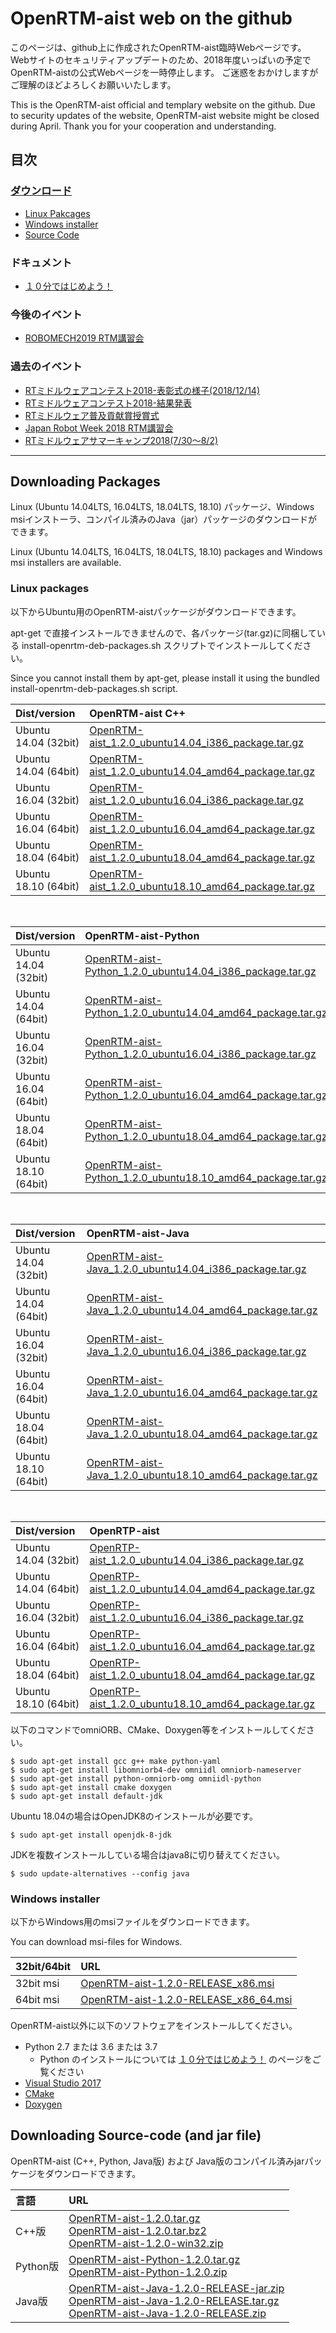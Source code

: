 ﻿---
layout: default
---

# OpenRTM-aist web on the github

このページは、github上に作成されたOpenRTM-aist臨時Webページです。
Webサイトのセキュリティアップデートのため、2018年度いっぱいの予定でOpenRTM-aistの公式Webページを一時停止します。
ご迷惑をおかけしますがご理解のほどよろしくお願いいたします。

This is the OpenRTM-aist official and templary website on the github.
Due to security updates of the website, OpenRTM-aist website might be closed during April.
Thank you for your cooperation and understanding.

## 目次

### [ダウンロード](#download)
- [Linux Pakcages](#linux_packages)
- [Windows installer](#windows_packages)
- [Source Code](#source_code)

### ドキュメント
- [１０分ではじめよう！](10min_setup12.md)

### 今後のイベント
- [ROBOMECH2019 RTM講習会](ROBOMECH2019.md)


### 過去のイベント
- [RTミドルウェアコンテスト2018-表彰式の様子(2018/12/14)](contest2018-result)
- [RTミドルウェアコンテスト2018-結果発表](contest2018)
- [RTミドルウェア普及貢献賞授賞式](business_award2018)
- [Japan Robot Week 2018 RTM講習会](jrw2018)
- [RTミドルウェアサマーキャンプ2018(7/30〜8/2)](summercamp)

<!--
- [RTミドルウェアサマーキャンプ2018(7/30〜8/2)成果発表](summercamp2018)
-->

---


<a name="download"></a>
## Downloading Packages
Linux (Ubuntu 14.04LTS, 16.04LTS, 18.04LTS, 18.10) パッケージ、Windows msiインストーラ、コンパイル済みのJava（jar）パッケージのダウンロードができます。

Linux (Ubuntu 14.04LTS, 16.04LTS, 18.04LTS, 18.10) packages and Windows msi installers are available.

<a name="linux_packages"></a>
### Linux packages

以下からUbuntu用のOpenRTM-aistパッケージがダウンロードできます。

<!--
| Dist/version  | URL                                      |
|:--------------|:-----------------------------------------| 
| Ubuntu 14.04  | [https://github.com/n-ando/trusty_package](https://github.com/n-ando/trusty_package) |
| Ubuntu 16.04  | [https://github.com/n-ando/xenial_package](https://github.com/n-ando/xenial_package) |
| Ubuntu 18.04  | [https://github.com/n-ando/bionic_package](https://github.com/n-ando/bionic_package) |

apt-get で直接インストールできませんので、リポジトリごとチェックアウトしてから dpkg コマンドで個別にインストールしてください。
また、openrtp (RTSystemEditor, RTCBulder) は git コマンドでは正常にダウンロードできないことがあります。
openrtpのdebファイルは正常にダウンロードできていれば200MB以上あります。
git に LFS (large file system) 拡張をインストールするか、以下のリンクからダウンロードして取得してください。
-->
apt-get で直接インストールできませんので、各パッケージ(tar.gz)に同梱している install-openrtm-deb-packages.sh スクリプトでインストールしてください。

Since you cannot install them by apt-get, please install it using the bundled install-openrtm-deb-packages.sh script.


| Dist/version         | OpenRTM-aist C++                                      |
|:---------------------|:-----------------------------------------| 
| Ubuntu 14.04 (32bit) | [OpenRTM-aist_1.2.0_ubuntu14.04_i386_package.tar.gz](https://github.com/OpenRTM/OpenRTM-aist/releases/download/v1.2.0/OpenRTM-aist_1.2.0_ubuntu14.04_i386_package.tar.gz) |
| Ubuntu 14.04 (64bit) | [OpenRTM-aist_1.2.0_ubuntu14.04_amd64_package.tar.gz](https://github.com/OpenRTM/OpenRTM-aist/releases/download/v1.2.0/OpenRTM-aist_1.2.0_ubuntu14.04_amd64_package.tar.gz) |
| Ubuntu 16.04 (32bit) | [OpenRTM-aist_1.2.0_ubuntu16.04_i386_package.tar.gz](https://github.com/OpenRTM/OpenRTM-aist/releases/download/v1.2.0/OpenRTM-aist_1.2.0_ubuntu16.04_i386_package.tar.gz) |
| Ubuntu 16.04 (64bit) | [OpenRTM-aist_1.2.0_ubuntu16.04_amd64_package.tar.gz](https://github.com/OpenRTM/OpenRTM-aist/releases/download/v1.2.0/OpenRTM-aist_1.2.0_ubuntu16.04_amd64_package.tar.gz) |
| Ubuntu 18.04 (64bit) | [OpenRTM-aist_1.2.0_ubuntu18.04_amd64_package.tar.gz](https://github.com/OpenRTM/OpenRTM-aist/releases/download/v1.2.0/OpenRTM-aist_1.2.0_ubuntu18.04_amd64_package.tar.gz) |
| Ubuntu 18.10 (64bit) | [OpenRTM-aist_1.2.0_ubuntu18.10_amd64_package.tar.gz](https://github.com/OpenRTM/OpenRTM-aist/releases/download/v1.2.0/OpenRTM-aist_1.2.0_ubuntu18.10_amd64_package.tar.gz) |

<br>

| Dist/version         | OpenRTM-aist-Python                                     |
|:---------------------|:-----------------------------------------| 
| Ubuntu 14.04 (32bit) | [OpenRTM-aist-Python_1.2.0_ubuntu14.04_i386_package.tar.gz](https://github.com/OpenRTM/OpenRTM-aist-Python/releases/download/v1.2.0/OpenRTM-aist-Python_1.2.0_ubuntu14.04_i386_package.tar.gz) |
| Ubuntu 14.04 (64bit) | [OpenRTM-aist-Python_1.2.0_ubuntu14.04_amd64_package.tar.gz](https://github.com/OpenRTM/OpenRTM-aist-Python/releases/download/v1.2.0/OpenRTM-aist-Python_1.2.0_ubuntu14.04_amd64_package.tar.gz) |
| Ubuntu 16.04 (32bit) | [OpenRTM-aist-Python_1.2.0_ubuntu16.04_i386_package.tar.gz](https://github.com/OpenRTM/OpenRTM-aist-Python/releases/download/v1.2.0/OpenRTM-aist-Python_1.2.0_ubuntu16.04_i386_package.tar.gz) |
| Ubuntu 16.04 (64bit) | [OpenRTM-aist-Python_1.2.0_ubuntu16.04_amd64_package.tar.gz](https://github.com/OpenRTM/OpenRTM-aist-Python/releases/download/v1.2.0/OpenRTM-aist-Python_1.2.0_ubuntu16.04_amd64_package.tar.gz) |
| Ubuntu 18.04 (64bit) | [OpenRTM-aist-Python_1.2.0_ubuntu18.04_amd64_package.tar.gz](https://github.com/OpenRTM/OpenRTM-aist-Python/releases/download/v1.2.0/OpenRTM-aist-Python_1.2.0_ubuntu18.04_amd64_package.tar.gz) |
| Ubuntu 18.10 (64bit) | [OpenRTM-aist-Python_1.2.0_ubuntu18.10_amd64_package.tar.gz](https://github.com/OpenRTM/OpenRTM-aist-Python/releases/download/v1.2.0/OpenRTM-aist-Python_1.2.0_ubuntu18.10_amd64_package.tar.gz) |

<br>

| Dist/version         | OpenRTM-aist-Java                                     |
|:---------------------|:-----------------------------------------| 
| Ubuntu 14.04 (32bit) | [OpenRTM-aist-Java_1.2.0_ubuntu14.04_i386_package.tar.gz](https://github.com/OpenRTM/OpenRTM-aist-Java/releases/download/v1.2.0/OpenRTM-aist-Java_1.2.0_ubuntu14.04_i386_package.tar.gz) |
| Ubuntu 14.04 (64bit) | [OpenRTM-aist-Java_1.2.0_ubuntu14.04_amd64_package.tar.gz](https://github.com/OpenRTM/OpenRTM-aist-Java/releases/download/v1.2.0/OpenRTM-aist-Java_1.2.0_ubuntu14.04_amd64_package.tar.gz) |
| Ubuntu 16.04 (32bit) | [OpenRTM-aist-Java_1.2.0_ubuntu16.04_i386_package.tar.gz](https://github.com/OpenRTM/OpenRTM-aist-Java/releases/download/v1.2.0/OpenRTM-aist-Java_1.2.0_ubuntu16.04_i386_package.tar.gz) |
| Ubuntu 16.04 (64bit) | [OpenRTM-aist-Java_1.2.0_ubuntu16.04_amd64_package.tar.gz](https://github.com/OpenRTM/OpenRTM-aist-Java/releases/download/v1.2.0/OpenRTM-aist-Java_1.2.0_ubuntu16.04_amd64_package.tar.gz) |
| Ubuntu 18.04 (64bit) | [OpenRTM-aist-Java_1.2.0_ubuntu18.04_amd64_package.tar.gz](https://github.com/OpenRTM/OpenRTM-aist-Java/releases/download/v1.2.0/OpenRTM-aist-Java_1.2.0_ubuntu18.04_amd64_package.tar.gz) |
| Ubuntu 18.10 (64bit) | [OpenRTM-aist-Java_1.2.0_ubuntu18.10_amd64_package.tar.gz](https://github.com/OpenRTM/OpenRTM-aist-Java/releases/download/v1.2.0/OpenRTM-aist-Java_1.2.0_ubuntu18.10_amd64_package.tar.gz) |

<br>

| Dist/version         | OpenRTP-aist                                     |
|:---------------------|:-----------------------------------------| 
| Ubuntu 14.04 (32bit) | [OpenRTP-aist_1.2.0_ubuntu14.04_i386_package.tar.gz](https://github.com/OpenRTM/OpenRTP-aist/releases/download/v1.2.0/OpenRTP-aist_1.2.0_ubuntu14.04_i386_package.tar.gz) |
| Ubuntu 14.04 (64bit) | [OpenRTP-aist_1.2.0_ubuntu14.04_amd64_package.tar.gz](https://github.com/OpenRTM/OpenRTP-aist/releases/download/v1.2.0/OpenRTP-aist_1.2.0_ubuntu14.04_amd64_package.tar.gz) |
| Ubuntu 16.04 (32bit) | [OpenRTP-aist_1.2.0_ubuntu16.04_i386_package.tar.gz](https://github.com/OpenRTM/OpenRTP-aist/releases/download/v1.2.0/OpenRTP-aist_1.2.0_ubuntu16.04_i386_package.tar.gz) |
| Ubuntu 16.04 (64bit) | [OpenRTP-aist_1.2.0_ubuntu16.04_amd64_package.tar.gz](https://github.com/OpenRTM/OpenRTP-aist/releases/download/v1.2.0/OpenRTP-aist_1.2.0_ubuntu16.04_amd64_package.tar.gz) |
| Ubuntu 18.04 (64bit) | [OpenRTP-aist_1.2.0_ubuntu18.04_amd64_package.tar.gz](https://github.com/OpenRTM/OpenRTP-aist/releases/download/v1.2.0/OpenRTP-aist_1.2.0_ubuntu18.04_amd64_package.tar.gz) |
| Ubuntu 18.10 (64bit) | [OpenRTP-aist_1.2.0_ubuntu18.10_amd64_package.tar.gz](https://github.com/OpenRTM/OpenRTP-aist/releases/download/v1.2.0/OpenRTP-aist_1.2.0_ubuntu18.10_amd64_package.tar.gz) |

<!--
Since you cannot install them by apt-get, please checkout package repository and install them by dpkg command as follows.


```shell
$ git clone https://github.com/n-ando/xenial_package.git

ubuntu 16.04 (64bit) の場合
$ cd xenial_package/xenial/main/binary-amd64/

git でopenrtpがうまくダウンロードできない場合
$ rm openrtp_1.2.0-1_amd64.deb
$ wget https://github.com/n-ando/trusty_package/raw/master/xenial/main/binary-amd64/openrtp_1.2.0-1_amd64.deb

C++版のインストール
$ sudo dpkg -i openrtm-aist_1.2.0-0_amd64.deb
$ sudo dpkg -i openrtm-aist-example_1.2.0-0_amd64.deb
$ sudo dpkg -i openrtm-aist-dev_1.2.0-0_amd64.deb

Python版のインストール
$ sudo dpkg -i openrtm-aist-python_1.2.0-0_amd64.deb
$ sudo dpkg -i openrtm-aist-python-example_1.2.0-0_amd64.deb

Java版のインストール
$ sudo dpkg -i openrtm-aist-java_1.2.0-0_amd64.deb
$ sudo dpkg -i openrtm-aist-java-example_1.2.0-0_amd64.deb

RTSystemEditor/RTCBuilderのインストール
$ sudo dpkg -i openrtp_1.2.0-1_amd64.deb
```
-->

以下のコマンドでomniORB、CMake、Doxygen等をインストールしてください。

```shell
$ sudo apt-get install gcc g++ make python-yaml
$ sudo apt-get install libomniorb4-dev omniidl omniorb-nameserver
$ sudo apt-get install python-omniorb-omg omniidl-python
$ sudo apt-get install cmake doxygen
$ sudo apt-get install default-jdk
```

Ubuntu 18.04の場合はOpenJDK8のインストールが必要です。

```shell
$ sudo apt-get install openjdk-8-jdk
```

JDKを複数インストールしている場合はjava8に切り替えてください。

```shell
$ sudo update-alternatives --config java
```



<a name="windows_packages"></a>
### Windows installer

<!--
以下のURLからWindows用のmsiファイルをダウンロードできます。ただし、ファイルが大きいためうまくダウンロードできないことがたまにあります。そういった場合は、時間をおいてダウンロードを試すか、以下のリポジトリから直接gitコマンドによりリポジトリをcloneすることで対応してください。

You can download msi-files for Windows. However, downloading from the following URLs fail sometimes. In that case, please retry again or consider checking-out msi repository by using git command.
-->
以下からWindows用のmsiファイルをダウンロードできます。

You can download msi-files for Windows.

| 32bit/64bit   | URL                                      |
|:--------------|:-----------------------------------------| 
| 32bit msi     | [OpenRTM-aist-1.2.0-RELEASE_x86.msi](https://github.com/OpenRTM/OpenRTM-aist/releases/download/v1.2.0/OpenRTM-aist-1.2.0-RELEASE_x86.msi) |
| 64bit msi     | [OpenRTM-aist-1.2.0-RELEASE_x86_64.msi](https://github.com/OpenRTM/OpenRTM-aist/releases/download/v1.2.0/OpenRTM-aist-1.2.0-RELEASE_x86_64.msi) |


OpenRTM-aist以外に以下のソフトウェアをインストールしてください。

* Python 2.7 または 3.6 または 3.7
  * Python のインストールについては [１０分ではじめよう！](10min_setup12.md) のページをご覧ください
* [Visual Studio 2017](vs_install.md)
* [CMake](https://github.com/Kitware/CMake/releases/download/v3.13.2/cmake-3.13.2-win64-x64.msi)
* [Doxygen](http://doxygen.nl/files/doxygen-1.8.14-setup.exe)

<!--
#### Windows版msiファイルのリポジトリ

上記 URL から直接ダウンロードできない場合はgitコマンドをインストールし、以下のリポジトリをclone等することでダウンロードしてください。

| 32bit/64bit   | URL                                      |
|:--------------|:-----------------------------------------| 
| 32bit msi     | [https://github.com/n-ando/win32_package](https://github.com/n-ando/win32_package)  |
| 64bit msi     | [https://github.com/n-ando/win64_package](https://github.com/n-ando/win64_package)  |

具体的な手順は以下の通りです。

Please checkout msi file by the following process.

#### Git for Windowsのダウンロード

- Git for windows
  - [https://git-scm.com/download/win](https://git-scm.com/download/win)

#### gitによるダウンロード

```shell
> git clone https://github.com/n-ando/win64_pakage.git
> cd win64_package
win64_package の中に、OpenRTM-aist-1.1.2-RELEASE_x86_64.msi がダウンロードされています。
```
-->

<a name="source_code"></a>
## Downloading Source-code (and jar file)

OpenRTM-aist (C++, Python, Java版) および Java版のコンパイル済みjarパッケージをダウンロードできます。

| 言語     |  URL  |
|:---------|:------| 
| C++版    | [OpenRTM-aist-1.2.0.tar.gz](https://github.com/OpenRTM/OpenRTM-aist/releases/download/v1.2.0/OpenRTM-aist-1.2.0.tar.gz) <br> [OpenRTM-aist-1.2.0.tar.bz2](https://github.com/OpenRTM/OpenRTM-aist/releases/download/v1.2.0/OpenRTM-aist-1.2.0.tar.bz2) <br> [OpenRTM-aist-1.2.0-win32.zip](https://github.com/OpenRTM/OpenRTM-aist/releases/download/v1.2.0/OpenRTM-aist-1.2.0-win32.zip) |
| Python版 | [OpenRTM-aist-Python-1.2.0.tar.gz](https://github.com/OpenRTM/OpenRTM-aist-Python/releases/download/v1.2.0/OpenRTM-aist-Python-1.2.0.tar.gz) <br> [OpenRTM-aist-Python-1.2.0.zip](https://github.com/OpenRTM/OpenRTM-aist-Python/releases/download/v1.2.0/OpenRTM-aist-Python-1.2.0.zip) |
| Java版   | [OpenRTM-aist-Java-1.2.0-RELEASE-jar.zip](https://github.com/OpenRTM/OpenRTM-aist-Java/releases/download/v1.2.0/OpenRTM-aist-Java-1.2.0-RELEASE-jar.zip) <br> [OpenRTM-aist-Java-1.2.0-RELEASE.tar.gz](https://github.com/OpenRTM/OpenRTM-aist-Java/releases/download/v1.2.0/OpenRTM-aist-Java-1.2.0-RELEASE.tar.gz) <br> [OpenRTM-aist-Java-1.2.0-RELEASE.zip](https://github.com/OpenRTM/OpenRTM-aist-Java/releases/download/v1.2.0/OpenRTM-aist-Java-1.2.0-RELEASE.zip) |

